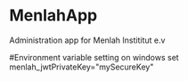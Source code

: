 # MenlahApp
Administration app for Menlah Instititut e.v

#Environment variable setting on windows
set menlah_jwtPrivateKey="mySecureKey"
